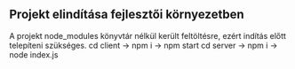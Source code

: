 ## Projekt elindítása fejlesztői környezetben
A projekt node_modules könyvtár nélkül került feltöltésre, ezért indítás előtt telepíteni szükséges.
cd client -> npm i -> npm start
cd server -> npm i -> node index.js
